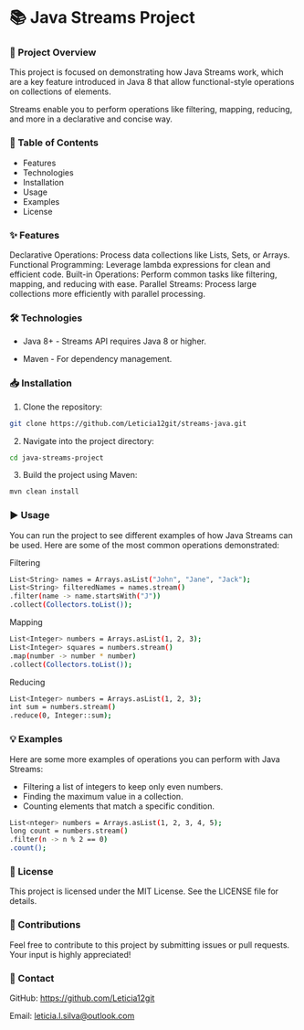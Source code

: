 # 📚 Java Streams Project

### 🚀 Project Overview
This project is focused on demonstrating how Java Streams work, which are a key feature introduced in Java 8 that allow functional-style operations on collections of elements.

Streams enable you to perform operations like filtering, mapping, reducing, and more in a declarative and concise way.

### 📑 Table of Contents
* Features
* Technologies
* Installation
* Usage
* Examples
* License


### ✨ Features
Declarative Operations: Process data collections like Lists, Sets, or Arrays.
Functional Programming: Leverage lambda expressions for clean and efficient code.
Built-in Operations: Perform common tasks like filtering, mapping, and reducing with ease.
Parallel Streams: Process large collections more efficiently with parallel processing.

### 🛠️ Technologies
- Java 8+ - Streams API requires Java 8 or higher.

- Maven - For dependency management.


### 📥 Installation
1. Clone the repository:
```bash
git clone https://github.com/Leticia12git/streams-java.git
```


2. Navigate into the project directory:

```bash
cd java-streams-project
```
3. Build the project using Maven:
```bash
mvn clean install
```
### ▶️ Usage
You can run the project to see different examples of how Java Streams can be used. Here are some of the most common operations demonstrated:

Filtering


```bash 
List<String> names = Arrays.asList("John", "Jane", "Jack");
List<String> filteredNames = names.stream()
.filter(name -> name.startsWith("J"))
.collect(Collectors.toList());

```
Mapping

```bash 
List<Integer> numbers = Arrays.asList(1, 2, 3);
List<Integer> squares = numbers.stream()
.map(number -> number * number)
.collect(Collectors.toList());

```
Reducing

```bash 
List<Integer> numbers = Arrays.asList(1, 2, 3);
int sum = numbers.stream()
.reduce(0, Integer::sum);
```

### 💡 Examples
Here are some more examples of operations you can perform with Java Streams:

- Filtering a list of integers to keep only even numbers.
- Finding the maximum value in a collection.
- Counting elements that match a specific condition.

```bash 
List<nteger> numbers = Arrays.asList(1, 2, 3, 4, 5);
long count = numbers.stream()
.filter(n -> n % 2 == 0)
.count();
```

### 📜 License
This project is licensed under the MIT License. See the LICENSE file for details.

### 🌟 Contributions
Feel free to contribute to this project by submitting issues or pull requests. Your input is highly appreciated!

### 📧 Contact
GitHub: https://github.com/Leticia12git

Email: leticia.l.silva@outlook.com
